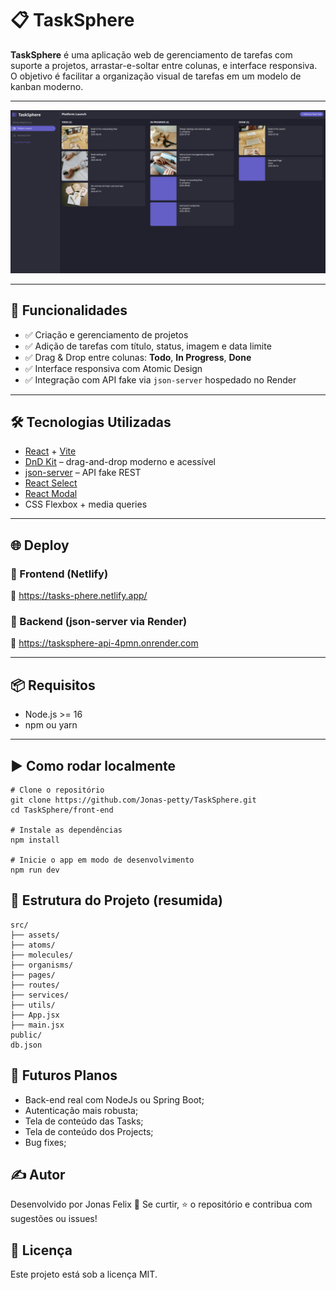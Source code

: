 # 📋 TaskSphere

**TaskSphere** é uma aplicação web de gerenciamento de tarefas com suporte a projetos, arrastar-e-soltar entre colunas, e interface responsiva. O objetivo é facilitar a organização visual de tarefas em um modelo de kanban moderno.

---

![TaskSphere Screenshot](./assets/Screenshot_2025-06-16_23-43-00.png)

---

## 🚀 Funcionalidades

- ✅ Criação e gerenciamento de projetos
- ✅ Adição de tarefas com título, status, imagem e data limite
- ✅ Drag & Drop entre colunas: **Todo**, **In Progress**, **Done**
- ✅ Interface responsiva com Atomic Design
- ✅ Integração com API fake via `json-server` hospedado no Render

---

## 🛠️ Tecnologias Utilizadas

- [React](https://react.dev/) + [Vite](https://vitejs.dev/)
- [DnD Kit](https://dndkit.com/) – drag-and-drop moderno e acessível
- [json-server](https://github.com/typicode/json-server) – API fake REST
- [React Select](https://react-select.com/)
- [React Modal](https://reactcommunity.org/react-modal/)
- CSS Flexbox + media queries

---

## 🌐 Deploy

### 🔸 Frontend (Netlify)
📍 https://tasks-phere.netlify.app/ 

### 🔸 Backend (json-server via Render)
📍 https://tasksphere-api-4pmn.onrender.com

---

## 📦 Requisitos

- Node.js >= 16
- npm ou yarn

---

## ▶️ Como rodar localmente
```
# Clone o repositório
git clone https://github.com/Jonas-petty/TaskSphere.git
cd TaskSphere/front-end

# Instale as dependências
npm install

# Inicie o app em modo de desenvolvimento
npm run dev
```

## 📂 Estrutura do Projeto (resumida)

```
src/
├── assets/
├── atoms/
├── molecules/
├── organisms/
├── pages/
├── routes/
├── services/
├── utils/
├── App.jsx
├── main.jsx
public/
db.json
```

## 📌 Futuros Planos

- Back-end real com NodeJs ou Spring Boot;
- Autenticação mais robusta;
- Tela de conteúdo das Tasks;
- Tela de conteúdo dos Projects;
- Bug fixes;

## ✍️ Autor
Desenvolvido por Jonas Felix 🚀
Se curtir, ⭐ o repositório e contribua com sugestões ou issues!

## 📄 Licença
Este projeto está sob a licença MIT.